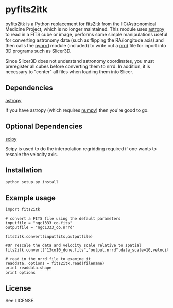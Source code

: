pyfits2itk
===========

pyfits2itk is a Python replacement for [fits2itk][1] from the IIC/Astronomical 
Medicine Project, which is no longer maintained. This module uses [astropy][2] 
to read in a FITS cube or image, performs some simple manipulations useful 
for converting astronomy data (such as flipping the RA/longitude axis) and
then calls the [pynrrd][3] module (included) to write out a [nrrd][4] file for 
inport into 3D programs such as Slicer3D.

Since Slicer3D does not understand astronomy coordinates, you must preregister
all cubes before converting them to nrrd. In addition, it is necessary to 
"center" all files when loading them into Slicer.

[1]: http://astromed.iic.harvard.edu/FITS-reader
[2]: http://www.astropy.org/
[3]: https://github.com/mhe/pynrrd
[4]: http://teem.sourceforge.net/nrrd/

Dependencies
------------

[astropy][1]

If you have astropy (which requires [numpy][2]) then you're 
good to go.

[1]: http://www.astropy.org/
[2]: http://numpy.scipy.org/

Optional Dependencies
------------
[scipy][1]

Scipy is used to do the interpolation regridding required if 
one wants to rescale the velocity axis.

[1]: http://www.scipy.org/


Installation
------------

    python setup.py install

Example usage
-------------

    import fits2itk

	# convert a FITS file using the default parameters
	inputfile = "ngc1333_co.fits"
	outputfile = "ngc1333_co.nrrd"

	fits2itk.convert(inputfits,outputfile)

	#Or rescale the data and velocity scale relative to spatial
	fits2itk.convert("13co10_done.fits","output.nrrd",data_scale=10,velocity_scale=2.)

	# read in the nrrd file to examine it
	readdata, options = fits2itk.read(filename)
	print readdata.shape
	print options


License
-------

See LICENSE.
